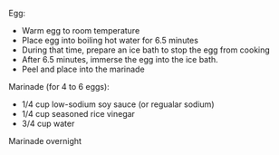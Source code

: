 Egg:
- Warm egg to room temperature
- Place egg into boiling hot water for 6.5 minutes
- During that time, prepare an ice bath to stop the egg from cooking
- After 6.5 minutes, immerse the egg into the ice bath.
- Peel and place into the marinade

Marinade (for 4 to 6 eggs):
- 1/4 cup low-sodium soy sauce (or regualar sodium)
- 1/4 cup seasoned rice vinegar
- 3/4 cup water

Marinade overnight
